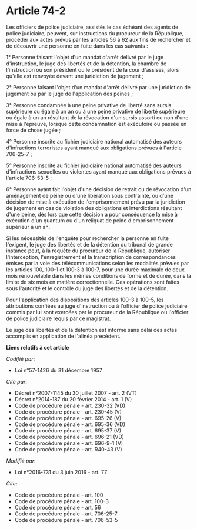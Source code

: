 # Article 74-2

Les officiers de police judiciaire, assistés le cas échéant des agents de police judiciaire, peuvent, sur instructions du
procureur de la République, procéder aux actes prévus par les articles 56 à 62 aux fins de rechercher et de découvrir une
personne en fuite dans les cas suivants : 

1° Personne faisant l'objet d'un mandat d'arrêt délivré par le juge d'instruction, le juge des libertés et de la détention,
la chambre de l'instruction ou son président ou le président de la cour d'assises, alors qu'elle est renvoyée devant une
juridiction de jugement ; 

2° Personne faisant l'objet d'un mandat d'arrêt délivré par une juridiction de jugement ou par le juge de l'application des
peines ; 

3° Personne condamnée à une peine privative de liberté sans sursis supérieure ou égale à un an ou à une peine privative de
liberté supérieure ou égale à un an résultant de la révocation d'un sursis assorti ou non d'une mise à l'épreuve, lorsque
cette condamnation est exécutoire ou passée en force de chose jugée ; 

4° Personne inscrite au fichier judiciaire national automatisé des auteurs d'infractions terroristes ayant manqué aux
obligations prévues à l'article 706-25-7 ; 

5° Personne inscrite au fichier judiciaire national automatisé des auteurs d'infractions sexuelles ou violentes ayant manqué
aux obligations prévues à l'article 706-53-5 ;

6° Personne ayant fait l'objet d'une décision de retrait ou de révocation d'un aménagement de peine ou d'une libération sous
contrainte, ou d'une décision de mise à exécution de l'emprisonnement prévu par la juridiction de jugement en cas de
violation des obligations et interdictions résultant d'une peine, dès lors que cette décision a pour conséquence la mise à
exécution d'un quantum ou d'un reliquat de peine d'emprisonnement supérieur à un an. 

Si les nécessités de l'enquête pour rechercher la personne en fuite l'exigent, le juge des libertés et de la détention du
tribunal de grande instance peut, à la requête du procureur de la République, autoriser l'interception, l'enregistrement et
la transcription de correspondances émises par la voie des télécommunications selon les modalités prévues par les articles
100, 100-1 et 100-3 à 100-7, pour une durée maximale de deux mois renouvelable dans les mêmes conditions de forme et de
durée, dans la limite de six mois en matière correctionnelle. Ces opérations sont faites sous l'autorité et le contrôle du
juge des libertés et de la détention. 

Pour l'application des dispositions des articles 100-3 à 100-5, les attributions confiées au juge d'instruction ou à
l'officier de police judiciaire commis par lui sont exercées par le procureur de la République ou l'officier de police
judiciaire requis par ce magistrat. 

Le juge des libertés et de la détention est informé sans délai des actes accomplis en application de l'alinéa précédent.

**Liens relatifs à cet article**

_Codifié par_:

  - Loi n°57-1426 du 31 décembre 1957

_Cité par_:

  - Décret n°2007-1145 du 30 juillet 2007 - art. 2 (VT)
  - Décret n°2014-187 du 20 février 2014 - art. 1 (V)
  - Code de procédure pénale - art. 230-32 (VD)
  - Code de procédure pénale - art. 230-45 (V)
  - Code de procédure pénale - art. 695-26 (V)
  - Code de procédure pénale - art. 695-36 (VD)
  - Code de procédure pénale - art. 695-37 (V)
  - Code de procédure pénale - art. 696-21 (VD)
  - Code de procédure pénale - art. 696-9-1 (V)
  - Code de procédure pénale - art. R40-43 (V)

_Modifié par_:

  - Loi n°2016-731 du 3 juin 2016 - art. 77

_Cite_:

  - Code de procédure pénale - art. 100
  - Code de procédure pénale - art. 100-3
  - Code de procédure pénale - art. 56
  - Code de procédure pénale - art. 706-25-7
  - Code de procédure pénale - art. 706-53-5
